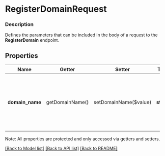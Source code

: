 # RegisterDomainRequest

### Description

Defines the parameters that can be included in the body of a request to the __RegisterDomain__ endpoint.

## Properties
Name | Getter | Setter | Type | Description | Notes
------------ | ------------- | ------------- | ------------- | ------------- | -------------
**domain_name** | getDomainName() | setDomainName($value) | **string** | A domain name as described in RFC-1034 that will be registered with ApplePay | 

Note: All properties are protected and only accessed via getters and setters.

[[Back to Model list]](../../README.md#documentation-for-models) [[Back to API list]](../../README.md#documentation-for-api-endpoints) [[Back to README]](../../README.md)

